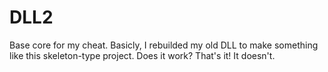 # DLL2
Base core for my cheat. Basicly, I rebuilded my old DLL to make something like this skeleton-type project. Does it work? That's it! It doesn't.
